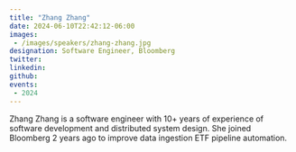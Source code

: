 ```yaml
---
title: "Zhang Zhang"
date: 2024-06-10T22:42:12-06:00
images: 
 - /images/speakers/zhang-zhang.jpg
designation: Software Engineer, Bloomberg
twitter: 
linkedin: 
github: 
events:
 - 2024
---
```


Zhang Zhang is a software engineer with 10+ years of experience of software development and distributed system design. She joined Bloomberg 2 years ago to improve data ingestion ETF pipeline automation. 

